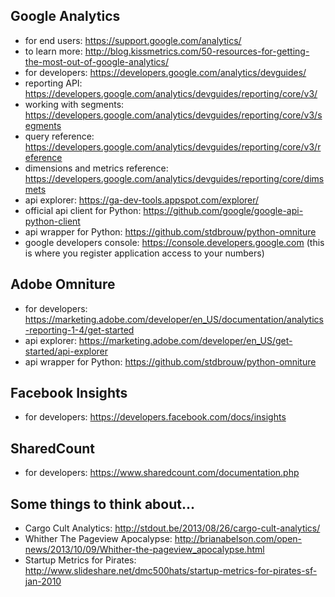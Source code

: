 ## Google Analytics

* for end users: https://support.google.com/analytics/
* to learn more: http://blog.kissmetrics.com/50-resources-for-getting-the-most-out-of-google-analytics/
* for developers: https://developers.google.com/analytics/devguides/
* reporting API: https://developers.google.com/analytics/devguides/reporting/core/v3/
* working with segments: https://developers.google.com/analytics/devguides/reporting/core/v3/segments
* query reference: https://developers.google.com/analytics/devguides/reporting/core/v3/reference
* dimensions and metrics reference: https://developers.google.com/analytics/devguides/reporting/core/dimsmets
* api explorer: https://ga-dev-tools.appspot.com/explorer/
* official api client for Python: https://github.com/google/google-api-python-client
* api wrapper for Python: https://github.com/stdbrouw/python-omniture
* google developers console: https://console.developers.google.com
  (this is where you register application access to your numbers)

## Adobe Omniture

* for developers: https://marketing.adobe.com/developer/en_US/documentation/analytics-reporting-1-4/get-started
* api explorer: https://marketing.adobe.com/developer/en_US/get-started/api-explorer
* api wrapper for Python: https://github.com/stdbrouw/python-omniture

## Facebook Insights

* for developers: https://developers.facebook.com/docs/insights

## SharedCount

* for developers: https://www.sharedcount.com/documentation.php

## Some things to think about...

* Cargo Cult Analytics: http://stdout.be/2013/08/26/cargo-cult-analytics/
* Whither The Pageview Apocalypse: http://brianabelson.com/open-news/2013/10/09/Whither-the-pageview_apocalypse.html
* Startup Metrics for Pirates: http://www.slideshare.net/dmc500hats/startup-metrics-for-pirates-sf-jan-2010